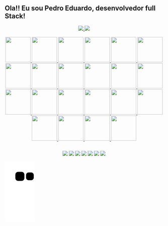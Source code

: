 ## Ola!! Eu sou Pedro Eduardo, desenvolvedor full Stack!
<div align="center">
  <a href="https://github.com/Pedro-Eduardo">
  <img height="180em" src="https://github-readme-stats.vercel.app/api?username=Pedro-Eduardo&show_icons=true&theme=dracula&include_all_commits=true&count_private=true"/>
  <img height="180em" src="https://github-readme-stats.vercel.app/api/top-langs/?username=Pedro-Eduardo&layout=compact&langs_count=7&theme=dracula"/>
</div>
<div style="display: inline_block; text-decoration: none" align="center"><br>

  <img style="text-decoration: none" height="80" width="80" src="https://cdn.jsdelivr.net/gh/devicons/devicon/icons/react/react-original.svg" />   
  <img style="text-decoration: none" height="80" width="80" src="https://cdn.jsdelivr.net/gh/devicons/devicon/icons/swift/swift-original-wordmark.svg" />     
  <img height="80" width="80" src="https://cdn.jsdelivr.net/gh/devicons/devicon/icons/django/django-plain-wordmark.svg" />   
  <img height="80" width="80" src="https://cdn.jsdelivr.net/gh/devicons/devicon/icons/rails/rails-plain-wordmark.svg" />  
  <img height="80" width="80" src="https://cdn.jsdelivr.net/gh/devicons/devicon/icons/php/php-original.svg" />
  <img height="80" width="80" src="https://cdn.jsdelivr.net/gh/devicons/devicon/icons/postgresql/postgresql-original-wordmark.svg" />   
  <img height="80" width="80" src="https://cdn.jsdelivr.net/gh/devicons/devicon/icons/linux/linux-original.svg" />  
  <img height="80" width="80" src="https://cdn.jsdelivr.net/gh/devicons/devicon/icons/git/git-original-wordmark.svg" />    
  <img height="80" width="80" src="https://cdn.jsdelivr.net/gh/devicons/devicon/icons/docker/docker-original-wordmark.svg" />
  <img height="80" width="80" src="https://cdn.jsdelivr.net/gh/devicons/devicon/icons/heroku/heroku-plain-wordmark.svg" />
  <img height="80" width="80" src="https://cdn.jsdelivr.net/gh/devicons/devicon/icons/mongodb/mongodb-original-wordmark.svg" />
  <img height="80" width="80" src="https://cdn.jsdelivr.net/gh/devicons/devicon/icons/microsoftsqlserver/microsoftsqlserver-plain-wordmark.svg" />       
  <img height="80" width="80" src="https://cdn.jsdelivr.net/gh/devicons/devicon/icons/java/java-original-wordmark.svg" />
  <img height="80" width="80" src="https://cdn.jsdelivr.net/gh/devicons/devicon/icons/spring/spring-original-wordmark.svg" />
  <img height="80" width="80" src="https://cdn.jsdelivr.net/gh/devicons/devicon/icons/angularjs/angularjs-original.svg" />
  <img height="80" width="80" src="https://cdn.jsdelivr.net/gh/devicons/devicon/icons/javascript/javascript-original.svg" />
  <img height="80" width="80" src="https://cdn.jsdelivr.net/gh/devicons/devicon/icons/mysql/mysql-original-wordmark.svg" />
  <img height="80" width="80" src="https://cdn.jsdelivr.net/gh/devicons/devicon/icons/html5/html5-original-wordmark.svg" />
  <img height="80" width="80" src="https://cdn.jsdelivr.net/gh/devicons/devicon/icons/css3/css3-original-wordmark.svg" />
  <img height="80" width="80" src="https://cdn.jsdelivr.net/gh/devicons/devicon/icons/python/python-original-wordmark.svg" />
  <img height="80" width="80" src="https://cdn.jsdelivr.net/gh/devicons/devicon/icons/c/c-original.svg" />
  <img height="80" width="80" src="https://cdn.jsdelivr.net/gh/devicons/devicon/icons/ruby/ruby-plain-wordmark.svg" />
 
</div>
 
 ##
 
<div align="center">
    <a href="https://web.whatsapp.com/send?phone=5584996173018" target="_blank"><img src="https://img.shields.io/badge/WhatsApp-25D366?style=for-the-badge&logo=whatsapp&logoColor=white" target="_blank"></a>
    <a href="https://t.me/PedroEduard0" target="_blank"><img src="https://img.shields.io/badge/Telegram-2CA5E0?style=for-the-badge&logo=telegram&logoColor=white" target="_blank"></a>
    <a href="mailto:contact.pedroeduardo@gmail.com" target="_blank"><img src="https://img.shields.io/badge/Gmail-D14836?style=for-the-badge&logo=gmail&logoColor=white" target="_blank"></a>
    <a href="https://www.linkedin.com/in/pedro-eduardo-silva-b14aa289/" target="_blank"><img src="https://img.shields.io/badge/LinkedIn-0077B5?style=for-the-badge&logo=linkedin&logoColor=white" target="_blank"></a>
    <a href="https://www.youtube.com/channel/UCPj_i-Ux6HDEfvgScNoSt2Q" target="_blank"><img src="https://img.shields.io/badge/YouTube-FF0000?style=for-the-badge&logo=youtube&logoColor=white" target="_blank"></a>
    <a href="https://www.instagram.com/pedr0.eduard0/" target="_blank"><img src="https://img.shields.io/badge/Instagram-E4405F?style=for-the-badge&logo=instagram&logoColor=white" target="_blank"></a>
    <a href="https://blog.pedroeduardo.com.br/" target="_blank"><img src="https://img.shields.io/badge/Blogger-FF5722?style=for-the-badge&logo=blogger&logoColor=white"></a>
</div>

![Snake animation](https://github.com/pedro-eduardo/pedro-eduardo/blob/output/github-contribution-grid-snake.svg)

